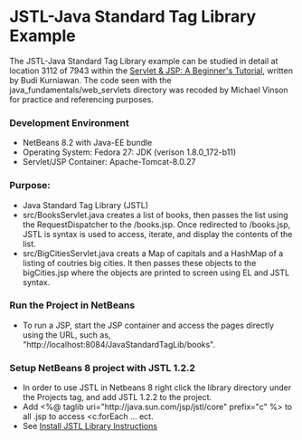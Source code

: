 JSTL-Java Standard Tag Library Example
====================

The JSTL-Java Standard Tag Library example can be studied in detail at location 3112 of 7943 within
the [Servlet & JSP: A Beginner's Tutorial](https://brainysoftware.com/9781771970327),
written by Budi Kurniawan. The code seen with the java_fundamentals/web_servlets
directory was recoded by Michael Vinson for practice and referencing purposes.

### Development Environment
* NetBeans 8.2 with Java-EE bundle
* Operating System: Fedora 27: JDK (verison 1.8.0_172-b11)
* Servlet/JSP Container: Apache-Tomcat-8.0.27

### Purpose:
* Java Standard Tag Library (JSTL)
* src/BooksServlet.java creates a list of books, then passes the list using the 
  RequestDispatcher to the /books.jsp. Once redirected to /books.jsp, JSTL is
  syntax is used to access, iterate, and display the contents of the list.
* src/BigCitiesServlet.java creats a Map of capitals and a HashMap of a listing
  of coutries big cities. It then passes these objects to the bigCities.jsp
  where the objects are printed to screen using EL and JSTL syntax.

### Run the Project in NetBeans
* To run a JSP, start the JSP container and access the pages directly using the 
  URL, such as, "http://l<span></span>ocalhost:8084/JavaStandardTagLib/books".

### Setup NetBeans 8 project with JSTL 1.2.2
* In order to use JSTL in Netbeans 8 right click the library directory under
    the Projects tag, and add JSTL 1.2.2 to the project.
* Add <%@ taglib uri="http://j<span></span>ava.sun.com/jsp/jstl/core" prefix="c" %> to 
  all .jsp to access <c:forEach ... ect.
* See [Install JSTL Library Instructions](https://www.tutorialspoint.com/jsp/jsp_standard_tag_library.htm)


